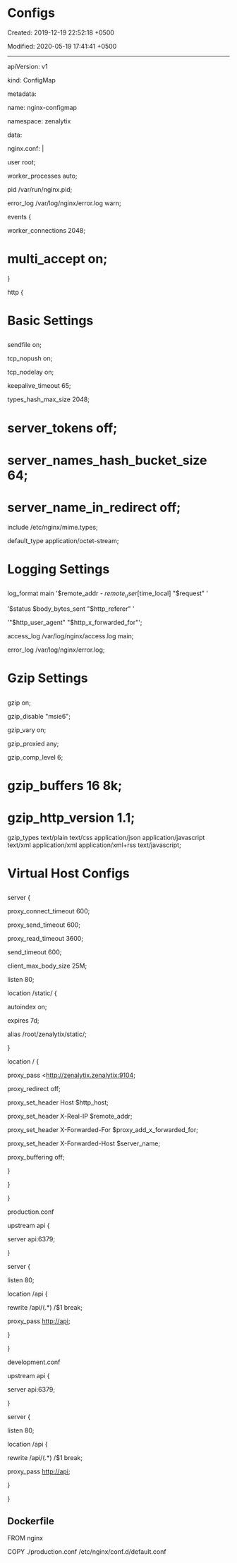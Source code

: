 # Configs

Created: 2019-12-19 22:52:18 +0500

Modified: 2020-05-19 17:41:41 +0500

---

apiVersion: v1

kind: ConfigMap

metadata:

name: nginx-configmap

namespace: zenalytix

data:

nginx.conf: |

user root;

worker_processes auto;

pid /var/run/nginx.pid;

error_log /var/log/nginx/error.log warn;

events {

worker_connections 2048;

# multi_accept on;

}

http {

##

# Basic Settings

##

sendfile on;

tcp_nopush on;

tcp_nodelay on;

keepalive_timeout 65;

types_hash_max_size 2048;

# server_tokens off;

# server_names_hash_bucket_size 64;

# server_name_in_redirect off;

include /etc/nginx/mime.types;

default_type application/octet-stream;

##

# Logging Settings

##

log_format main '$remote_addr - $remote_user [$time_local] "$request" '

'$status $body_bytes_sent "$http_referer" '

'"$http_user_agent" "$http_x_forwarded_for"';

access_log /var/log/nginx/access.log main;

error_log /var/log/nginx/error.log;

##

# Gzip Settings

##

gzip on;

gzip_disable "msie6";

gzip_vary on;

gzip_proxied any;

gzip_comp_level 6;

# gzip_buffers 16 8k;

# gzip_http_version 1.1;

gzip_types text/plain text/css application/json application/javascript text/xml application/xml application/xml+rss text/javascript;

##

# Virtual Host Configs

##

server {

proxy_connect_timeout 600;

proxy_send_timeout 600;

proxy_read_timeout 3600;

send_timeout 600;

client_max_body_size 25M;

listen 80;

location /static/ {

autoindex on;

expires 7d;

alias /root/zenalytix/static/;

}

location / {

proxy_pass <http://zenalytix.zenalytix:9104;

proxy_redirect off;

proxy_set_header Host $http_host;

proxy_set_header X-Real-IP $remote_addr;

proxy_set_header X-Forwarded-For $proxy_add_x_forwarded_for;

proxy_set_header X-Forwarded-Host $server_name;

proxy_buffering off;

}

}

}



production.conf

upstream api {

server api:6379;

}

server {

listen 80;

location /api {

rewrite /api/(.*) /$1 break;

proxy_pass <http://api>;

}

}

development.conf

upstream api {

server api:6379;

}

server {

listen 80;

location /api {

rewrite /api/(.*) /$1 break;

proxy_pass <http://api>;

}

}

## Dockerfile

FROM nginx

COPY ./production.conf /etc/nginx/conf.d/default.conf



